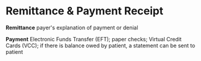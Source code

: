 # Remittance & Payment Receipt

**Remittance**
payer's explanation of payment or denial

**Payment**
Electronic Funds Transfer (EFT); paper checks; Virtual Credit Cards (VCC);
if there is balance owed by patient, a statement can be sent to patient
